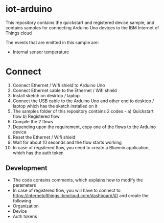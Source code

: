 iot-arduino
===========

This repository contains the quickstart and registered device sample, and contains samples for connecting Arduino Uno devices to the IBM Internet of Things cloud

The events that are emitted in this sample are:

+ Internal sensor temperature 


Connect
=========

1. Connect Ethernet / Wifi shield to Arduino Uno
2. Connect Ethernet cable to the Ethernet / Wifi shield 
3. Install sketch on desktop / laptop
4. Connect the USB cable to the Arduino Uno and other end to desktop / laptop which has the sketch installed on it
5. The samples folder of this repository contains 2 codes - 
	a) Quickstart flow
	b) Registered flow
6. Compile the 2 flows
7. Depending upon the requirement, copy one of the flows to the Arduino device
8. Reset the Ethernet / Wifi shield
9. Wait for about 10 seconds and the flow starts working
10. In case of regsitered flow, you need to create a Bluemix application, which has the auth token


Development
--------------------------------
+ The code contains comments, which explains how to modify the parameters
+ In case of registered flow, you will have to connect to https://internetofthings.ibmcloud.com/dashboard/#/ and create the following
+ Organization
+ Device
+ Auth tokens
